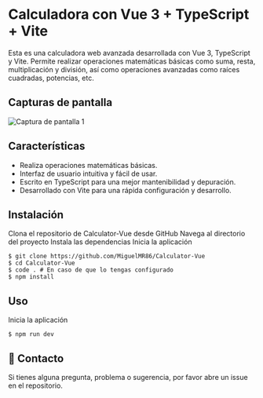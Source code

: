 # Calculadora con Vue 3 + TypeScript + Vite

Esta es una calculadora web avanzada desarrollada con Vue 3, TypeScript y Vite. Permite realizar operaciones matemáticas básicas como suma, resta, multiplicación y división, así como operaciones avanzadas como raíces cuadradas, potencias, etc.

## Capturas de pantalla

![Captura de pantalla 1](https://github.com/MiguelMR86/Calculator-Vue/assets/90867675/d5e7a6f9-2558-41aa-9afd-89d7549cef30)

## Características

- Realiza operaciones matemáticas básicas.
- Interfaz de usuario intuitiva y fácil de usar.
- Escrito en TypeScript para una mejor mantenibilidad y depuración.
- Desarrollado con Vite para una rápida configuración y desarrollo.

## Instalación
Clona el repositorio de Calculator-Vue desde GitHub
Navega al directorio del proyecto
Instala las dependencias
Inicia la aplicación

```shell
$ git clone https://github.com/MiguelMR86/Calculator-Vue
$ cd Calculator-Vue
$ code . # En caso de que lo tengas configurado
$ npm install
```
## Uso
Inicia la aplicación

```shell
$ npm run dev
```

## 📱 Contacto
Si tienes alguna pregunta, problema o sugerencia, por favor abre un issue en el repositorio.
